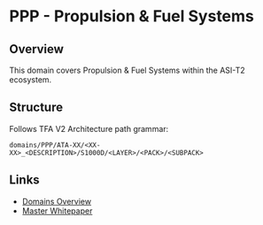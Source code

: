 # PPP - Propulsion & Fuel Systems

## Overview

This domain covers Propulsion & Fuel Systems within the ASI-T2 ecosystem.

## Structure

Follows TFA V2 Architecture path grammar:
```
domains/PPP/ATA-XX/<XX-XX>_<DESCRIPTION>/S1000D/<LAYER>/<PACK>/<SUBPACK>
```

## Links

- [Domains Overview](../README.md)
- [Master Whitepaper](../../README.md)
